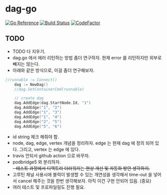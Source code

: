 # dag-go
[![Go Reference](https://pkg.go.dev/badge/github.com/seoyhaein/dag-go.svg)](https://pkg.go.dev/github.com/seoyhaein/dag-go)
[![Build Status](https://app.travis-ci.com/seoyhaein/dag-go.svg?branch=main)](https://app.travis-ci.com/seoyhaein/dag-go)
[![CodeFactor](https://www.codefactor.io/repository/github/seoyhaein/dag-go/badge/main)](https://www.codefactor.io/repository/github/seoyhaein/dag-go/overview/main)

## TODO
- TODO 다 지우기.
- dag.go 에서 에러 리턴하는 방법 좀더 연구하자. 현재 error 를 리턴하지만 외부로 빼지는 않는다.
- 아래와 같은 방식으로, 이걸 좀더 연구해보자.
```go
//runnable := Connect()
	dag := NewDag()
	//dag.SetContainerCmd(runnable)

	// create dag
	dag.AddEdge(dag.StartNode.Id, "1")
	dag.AddEdge("1", "2")
	dag.AddEdge("1", "3")
	dag.AddEdge("1", "4")
	dag.AddEdge("2", "5")
	dag.AddEdge("5", "6")


```
- id string 체크 해줘야 함.
- node, dag, edge, vertex 개념을 정리하자. edge 는 현재 dag 에 정의 되어 있다. 그리고, vertex 는 edge 에 있다.
- travis 안되서 github action 으로 바꾸자.  
- podbridge5 와 분리하자.  
~~- 테스트 과정에서 디렉토리 더러워지는 현상 개선 및 자동화 방안 생각하지.~~
- 고루틴 채널 사용시에 블럭이 발생할 수 있는 개연성을 생각해서 time-out 을 넣어서 cancel 해주는 것을 한번 생각해보자. 아직 이건 구현 안되어 있음. (중요)  
- 여러 테스트 및 프로파일링도 진행 필요.  